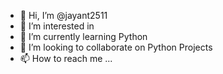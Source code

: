 - 👋 Hi, I’m @jayant2511
- 👀 I’m interested in 
- 🌱 I’m currently learning Python
- 💞️ I’m looking to collaborate on Python Projects
- 📫 How to reach me ...

<!---
jayant2511/jayant2511 is a ✨ special ✨ repository because its `README.md` (this file) appears on your GitHub profile.
You can click the Preview link to take a look at your changes.
--->
